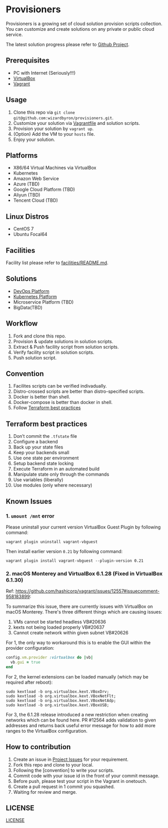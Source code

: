 # Provisioners

Provisioners is a growing set of cloud solution provision scripts collection. You can customize and create solutions on any private or public cloud service.

The latest solution progress please refer to [Github Project](https://github.com/wizardbyron/provisioners/projects/1).

## Prerequisites

* PC with Internet (Seriously!!!)
* [VirtualBox](https://www.virtualbox.org/)
* [Vagrant](https://vagrantup.com/)

## Usage

1. Clone this repo via `git clone git@github.com:wizardbyron/provisioners.git`.
2. Customize your solution via [Vagrantfile](/Vagrantfile) and solution scripts.
3. Provision your solution by `vagrant up`.
4. (Option) Add the VM to your `hosts` file.
5. Enjoy your solution.

## Platforms

* X86/64 Virtual Machines via VirtualBox
* Kubernetes
* Amazon Web Service
* Azure (TBD)
* Google Cloud Platform (TBD)
* Aliyun (TBD)
* Tencent Cloud (TBD)

## Linux Distros

* CentOS 7
* Ubuntu Focal64

## Facilities

Facility list please refer to [facilities/README.md](./facilities/README.md).

## Solutions

* [DevOps Platform](./solutions/devops/)
* [Kubernetes Platform](./solutions/k8s/)
* Microservice Platform (TBD)
* BigData(TBD)

## Workflow

1. Fork and clone this repo.
2. Provision & update solutions in solution scripts.
3. Extract & Push facility script from solution scripts.
4. Verify facility script in solution scripts.
5. Push solution script.

## Convention

1. Facilites scripts can be verified indivadually.
2. Distro-crossed scripts are better than distro-specified scripts.
3. Docker is better than shell.
4. Docker-compose is better than docker in shell.
5. Follow [Terraform best practices](#terraform-best-practices)

## Terraform best practices

1. Don’t commit the `.tfstate` file
2. Configure a backend
3. Back up your state files
4. Keep your backends small
5. Use one state per environment
6. Setup backend state locking
7. Execute Terraform in an automated build
8. Manipulate state only through the commands
9. Use variables (liberally)
10. Use modules (only where necessary)

## Known Issues

### 1. `umount /mnt` error

Please uninstall your current version VirtualBox Guest Plugin by following command:

```vagrant plugin uninstall vagrant-vbguest```

Then install earlier version `0.21` by following command:

```vagrant plugin install vagrant-vbguest --plugin-version 0.21```

### 2. macOS Monterey and VirtualBox 6.1.28 (Fixed in VirtualBox 6.1.30)

Ref: https://github.com/hashicorp/vagrant/issues/12557#issuecomment-958183899:

To summarize this issue, there are currently issues with VirtualBox on macOS Monterey. There's three different things which are causing issues:

1. VMs cannot be started headless VB#20636
2. kexts not being loaded properly VB#20637
3. Cannot create network within given subnet VB#20626

For 1, the only way to workaround this is to enable the GUI within the provider configuration:

``` ruby
config.vm.provider :virtualbox do |vb|
  vb.gui = true
end
```

For 2, the kernel extensions can be loaded manually (which may be required after reboot):

``` Shell
sudo kextload -b org.virtualbox.kext.VBoxDrv;
sudo kextload -b org.virtualbox.kext.VBoxNetFlt;
sudo kextload -b org.virtualbox.kext.VBoxNetAdp;
sudo kextload -b org.virtualbox.kext.VBoxUSB;
```

For 3, the 6.1.28 release introduced a new restriction when creating networks which can be found here. PR #12564 adds validation to given addresses and returns back useful error message for how to add more ranges to the VirtualBox configuration.

## How to contribution

1. Create an issue in [Project Issues](https://github.com/wizardbyron/provisioners/issues) for your requirement.
2. Fork this repo and clone to your local.
3. Following the [convention] to write your scripts.
4. Commit code with your issue id in the front of your commit message.
5. Before push, please test your script in the Vagrant in onetouch.
6. Create a pull request in 1 commit you squashed.
7. Waiting for review and merge.

## LICENSE

[LICENSE](/LICENSE)
